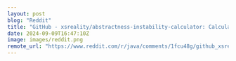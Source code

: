 ```yaml
---
layout: post
blog: "Reddit"
title: "GitHub - xsreality/abstractness-instability-calculator: Calculates Abstractness and Instability Metrics for Spring Boot Applications"
date: 2024-09-09T16:47:10Z
image: images/reddit.png
remote_url: "https://www.reddit.com/r/java/comments/1fcu48g/github_xsrealityabstractnessinstabilitycalculator/"
---
```

